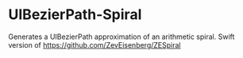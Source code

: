 # UIBezierPath-Spiral
Generates a UIBezierPath approximation of an arithmetic spiral. Swift version of https://github.com/ZevEisenberg/ZESpiral
